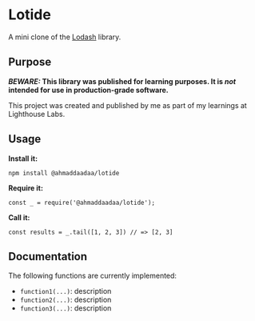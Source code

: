 # Lotide 

A mini clone of the [Lodash](https://lodash.com) library.

## Purpose

**_BEWARE:_ This library was published for learning purposes. It is _not_ intended for use in production-grade software.** 

This project was created and published by me as part of my learnings at Lighthouse Labs. 

## Usage

**Install it:**

`npm install @ahmaddaadaa/lotide`

**Require it:**

`const _ = require('@ahmaddaadaa/lotide');`

**Call it:**

`const results = _.tail([1, 2, 3]) // => [2, 3]`

## Documentation

The following functions are currently implemented:

* `function1(...)`: description
* `function2(...)`: description
* `function3(...)`: description